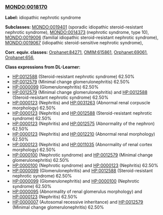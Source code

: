 
### [MONDO:0018170](http://purl.obolibrary.org/obo/MONDO_0018170)
**Label:** idiopathic nephrotic syndrome

**Subclasses:** [MONDO:0019401](http://purl.obolibrary.org/obo/MONDO_0019401) (sporadic idiopathic steroid-resistant nephrotic syndrome), [MONDO:0014373](http://purl.obolibrary.org/obo/MONDO_0014373) (nephrotic syndrome, type 10), [MONDO:0019006](http://purl.obolibrary.org/obo/MONDO_0019006) (familial idiopathic steroid-resistant nephrotic syndrome), [MONDO:0019067](http://purl.obolibrary.org/obo/MONDO_0019067) (idiopathic steroid-sensitive nephrotic syndrome), 

**Corr. equiv. classes:** [Orphanet:84271](http://www.orpha.net/ORDO/Orphanet_84271), [OMIM:615861](http://purl.obolibrary.org/obo/OMIM_615861), [Orphanet:69061](http://www.orpha.net/ORDO/Orphanet_69061), [Orphanet:656](http://www.orpha.net/ORDO/Orphanet_656), 

**Class expressions from DL-Learner:**

- [HP:0012588](http://purl.obolibrary.org/obo/HP_0012588) (Steroid-resistant nephrotic syndrome) 62.50%
- [HP:0012579](http://purl.obolibrary.org/obo/HP_0012579) (Minimal change glomerulonephritis) 62.50%
- [HP:0000099](http://purl.obolibrary.org/obo/HP_0000099) (Glomerulonephritis) 62.50%
- [HP:0012579](http://purl.obolibrary.org/obo/HP_0012579) (Minimal change glomerulonephritis) and [HP:0012588](http://purl.obolibrary.org/obo/HP_0012588) (Steroid-resistant nephrotic syndrome) 62.50%
- [HP:0000123](http://purl.obolibrary.org/obo/HP_0000123) (Nephritis) and [HP:0031263](http://purl.obolibrary.org/obo/HP_0031263) (Abnormal renal corpuscle morphology) 62.50%
- [HP:0000123](http://purl.obolibrary.org/obo/HP_0000123) (Nephritis) and [HP:0012588](http://purl.obolibrary.org/obo/HP_0012588) (Steroid-resistant nephrotic syndrome) 62.50%
- [HP:0000123](http://purl.obolibrary.org/obo/HP_0000123) (Nephritis) and [HP:0012575](http://purl.obolibrary.org/obo/HP_0012575) (Abnormality of the nephron) 62.50%
- [HP:0000123](http://purl.obolibrary.org/obo/HP_0000123) (Nephritis) and [HP:0012210](http://purl.obolibrary.org/obo/HP_0012210) (Abnormal renal morphology) 62.50%
- [HP:0000123](http://purl.obolibrary.org/obo/HP_0000123) (Nephritis) and [HP:0011035](http://purl.obolibrary.org/obo/HP_0011035) (Abnormality of renal cortex morphology) 62.50%
- [HP:0000100](http://purl.obolibrary.org/obo/HP_0000100) (Nephrotic syndrome) and [HP:0012579](http://purl.obolibrary.org/obo/HP_0012579) (Minimal change glomerulonephritis) 62.50%
- [HP:0000100](http://purl.obolibrary.org/obo/HP_0000100) (Nephrotic syndrome) and [HP:0000123](http://purl.obolibrary.org/obo/HP_0000123) (Nephritis) 62.50%
- [HP:0000099](http://purl.obolibrary.org/obo/HP_0000099) (Glomerulonephritis) and [HP:0012588](http://purl.obolibrary.org/obo/HP_0012588) (Steroid-resistant nephrotic syndrome) 62.50%
- [HP:0000099](http://purl.obolibrary.org/obo/HP_0000099) (Glomerulonephritis) and [HP:0000100](http://purl.obolibrary.org/obo/HP_0000100) (Nephrotic syndrome) 62.50%
- [HP:0000095](http://purl.obolibrary.org/obo/HP_0000095) (Abnormality of renal glomerulus morphology) and [HP:0000123](http://purl.obolibrary.org/obo/HP_0000123) (Nephritis) 62.50%
- [HP:0000007](http://purl.obolibrary.org/obo/HP_0000007) (Autosomal recessive inheritance) and [HP:0012579](http://purl.obolibrary.org/obo/HP_0012579) (Minimal change glomerulonephritis) 62.50%


